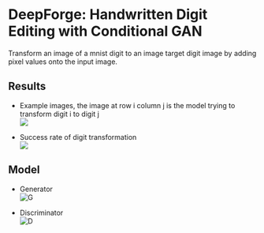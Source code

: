 # DeepForge: Handwritten Digit Editing with Conditional GAN
Transform an image of a mnist digit to an image target digit image by adding pixel values onto the input image.

## Results
- Example images, the image at row i column j is the model trying to transform digit i to digit j  
![](https://merry.ee.ncku.edu.tw/~andycscsmaple/storage/deepForge/DeepForge.PNG)

- Success rate of digit transformation  
![](https://merry.ee.ncku.edu.tw/~andycscsmaple/storage/deepForge/DeepForge_acc.PNG)

## Model
- Generator  
![G](https://merry.ee.ncku.edu.tw/~andycscsmaple/storage/deepForge/DeepForge_G.PNG)

- Discriminator  
![D](https://merry.ee.ncku.edu.tw/~andycscsmaple/storage/deepForge/DeepForge_D.PNG)
